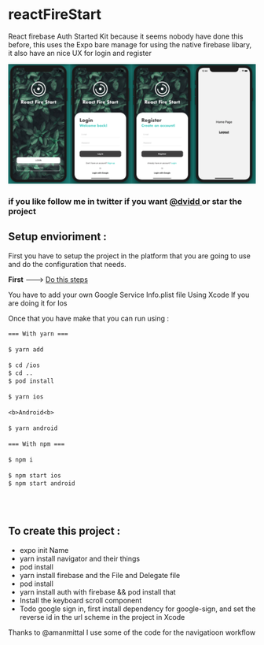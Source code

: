 # reactFireStart

React firebase Auth Started Kit because it seems nobody have done this before, this uses the Expo bare manage for using the native firebase libary, it also have an nice UX for login and register 

<img src="https://github.com/dvidd/reactFireStart/blob/master/reactstart.png?raw=true">

### if you like follow me in twitter if you want <a href="twitter.com/dviddb"> @dvidd </a>  or star the project

## Setup envioriment :

First you have to setup the project in the platform that you are going to use and do the configuration that needs.

<b>First</b> ---> <a href="https://rnfirebase.io/"> Do this steps </a>

You have to add your own Google Service Info.plist file Using Xcode If you are doing it for Ios

Once that you have make that you can run using :

```
=== With yarn ===

$ yarn add

$ cd /ios 
$ cd ..
$ pod install 

$ yarn ios 

<b>Android<b>

$ yarn android

=== With npm ===

$ npm i 

$ npm start ios
$ npm start android




```

## To create this project :

- expo init Name
- yarn install navigator and their things
- pod install
- yarn install firebase and the File and Delegate file
- pod install
- yarn install auth with firebase && pod install that
- Install the keyboard scroll component
- Todo google sign in, first install dependency for google-sign, and set the reverse id in the url scheme in the project in Xcode


Thanks to @amanmittal I use some of the code for the navigatioon workflow
